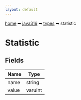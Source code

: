 ```yaml
---
layout: default
---
```


[home](/) ➡ [java316](/protocol/java316) ➡ [types](/protocol/java316/types) ➡ statistic

# Statistic

## Fields

Name | Type
---|---
name | string
value | varuint

